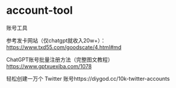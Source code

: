 # account-tool
账号工具

参考发卡网站（仅chatgpt就收入20w+）：https://www.txd55.com/goodscate/4.html#md

ChatGPT账号批量注册方法（完整图文教程）https://www.gptxuexiba.com/1078

轻松创建一万个 Twitter 账号https://diygod.cc/10k-twitter-accounts
